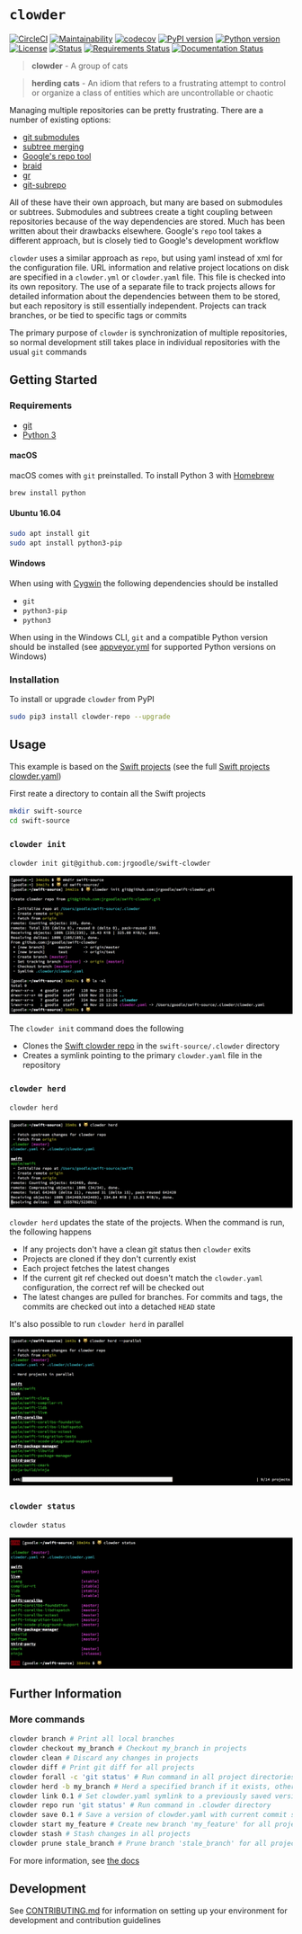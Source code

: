 # `clowder`

[![CircleCI](https://circleci.com/gh/JrGoodle/clowder.svg?style=shield)](https://circleci.com/gh/JrGoodle/clowder)
[![Maintainability](https://api.codeclimate.com/v1/badges/56c92799de08f9ef9258/maintainability)](https://codeclimate.com/github/JrGoodle/clowder/maintainability)
[![codecov](https://codecov.io/gh/JrGoodle/clowder/branch/master/graph/badge.svg)](https://codecov.io/gh/JrGoodle/clowder)
[![PyPI version](https://badge.fury.io/py/clowder-repo.svg)](https://badge.fury.io/py/clowder-repo)
[![Python version](https://img.shields.io/pypi/pyversions/clowder-repo.svg)](https://pypi.python.org/pypi/clowder-repo)
[![License](https://img.shields.io/pypi/l/clowder-repo.svg)](https://pypi.python.org/pypi/clowder-repo)
[![Status](https://img.shields.io/pypi/status/clowder-repo.svg)](https://pypi.python.org/pypi/clowder-repo)
[![Requirements Status](https://requires.io/github/JrGoodle/clowder/requirements.svg?branch=master)](https://requires.io/github/JrGoodle/clowder/requirements/?branch=master)
[![Documentation Status](https://readthedocs.org/projects/clowder/badge/?version=latest)](http://clowder.readthedocs.io)

> **clowder** - A group of cats

> **herding cats** - An idiom that refers to a frustrating attempt to control or organize a class of entities which are uncontrollable or chaotic

Managing multiple repositories can be pretty frustrating. There are a number of existing options:

- [git submodules](https://git-scm.com/book/en/v2/Git-Tools-Submodules)
- [subtree merging](https://git-scm.com/book/en/v1/Git-Tools-Subtree-Merging)
- [Google's repo tool](https://code.google.com/p/git-repo/)
- [braid](https://github.com/cristibalan/braid)
- [gr](https://github.com/mixu/gr)
- [git-subrepo](https://github.com/ingydotnet/git-subrepo)

All of these have their own approach, but many are based on submodules or subtrees. Submodules and subtrees create a tight coupling between repositories because of the way dependencies are stored. Much has been written about their drawbacks elsewhere. Google's `repo` tool takes a different approach, but is closely tied to Google's development workflow

`clowder` uses a similar approach as `repo`, but using yaml instead of xml for the configuration file. URL information and relative project locations on disk are specified in a `clowder.yml` or `clowder.yaml` file. This file is checked into its own repository. The use of a separate file to track projects allows for detailed information about the dependencies between them to be stored, but each repository is still essentially independent. Projects can track branches, or be tied to specific tags or commits

The primary purpose of `clowder` is synchronization of multiple repositories, so normal development still takes place in individual repositories with the usual `git` commands

## Getting Started

### Requirements

- [git](https://git-scm.com)
- [Python 3](https://www.python.org/downloads/)

#### macOS

macOS comes with `git` preinstalled. To install Python 3 with [Homebrew](https://brew.sh)

```bash
brew install python
```

#### Ubuntu 16.04

```bash
sudo apt install git
sudo apt install python3-pip
```

#### Windows

When using with [Cygwin](https://cygwin.com/install.html) the following dependencies should be installed

- `git`
- `python3-pip`
- `python3`

When using in the Windows CLI, `git` and a compatible Python version should be installed (see [appveyor.yml](https://github.com/JrGoodle/clowder/blob/docs/appveyor.yml) for supported Python versions on Windows)

### Installation

To install or upgrade `clowder` from PyPI

```bash
sudo pip3 install clowder-repo --upgrade
```

## Usage

This example is based on the [Swift projects](https://github.com/apple/swift) (see the full [Swift projects clowder.yaml](https://github.com/JrGoodle/swift-clowder/blob/master/clowder.yaml))

First reate a directory to contain all the Swift projects

```bash
mkdir swift-source
cd swift-source
```

### `clowder init`

```bash
clowder init git@github.com:jrgoodle/swift-clowder
```

![clowder init](docs/README/clowder-init.png)

The `clowder init` command does the following

- Clones the [Swift clowder repo](https://github.com/JrGoodle/swift-clowder) in the `swift-source/.clowder` directory
- Creates a symlink pointing to the primary `clowder.yaml` file in the repository

### `clowder herd`

```bash
clowder herd
```

![clowder herd](docs/README/clowder-herd.png)

`clowder herd` updates the state of the projects. When the command is run, the following happens

- If any projects don't have a clean git status then `clowder` exits
- Projects are cloned if they don't currently exist
- Each project fetches the latest changes
- If the current git ref checked out doesn't match the `clowder.yaml` configuration, the correct ref will be checked out
- The latest changes are pulled for branches. For commits and tags, the commits are checked out into a detached `HEAD` state

It's also possible to run `clowder herd` in parallel

![clowder herd parallel](docs/README/clowder-herd-parallel.png)

### `clowder status`

```bash
clowder status
```

![clowder status](docs/README/clowder-status.png)

## Further Information

### More commands

```bash
clowder branch # Print all local branches
clowder checkout my_branch # Checkout my_branch in projects
clowder clean # Discard any changes in projects
clowder diff # Print git diff for all projects
clowder forall -c 'git status' # Run command in all project directories
clowder herd -b my_branch # Herd a specified branch if it exists, otherwise use default ref
clowder link 0.1 # Set clowder.yaml symlink to a previously saved version
clowder repo run 'git status' # Run command in .clowder directory
clowder save 0.1 # Save a version of clowder.yaml with current commit sha's
clowder start my_feature # Create new branch 'my_feature' for all projects
clowder stash # Stash changes in all projects
clowder prune stale_branch # Prune branch 'stale_branch' for all projects
```

For more information, see [the docs](http://clowder.readthedocs.io/en/latest/)

## Development

See [CONTRIBUTING.md](https://github.com/JrGoodle/clowder/blob/master/CONTRIBUTING.md) for information on setting up your environment for development and contribution guidelines
